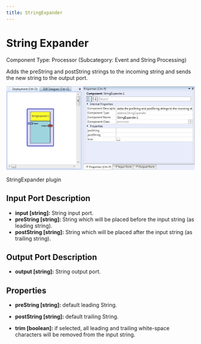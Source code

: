 ```yaml
---
title: StringExpander
---
```


# String Expander

Component Type: Processor (Subcategory: Event and String Processing)

Adds the preString and postString strings to the incoming string and sends the new string to the output port.

![Screenshot: StringExpander plugin](./img/StringExpander.jpg "Screenshot: StringExpander plugin")

StringExpander plugin

## Input Port Description

- **input \[string\]:** String input port.
- **preString \[string\]:** String which will be placed before the input string (as leading string).
- **postString \[string\]:** String which will be placed after the input string (as trailing string).

## Output Port Description

- **output \[string\]:** String output port.

## Properties

- **preString \[string\]:** default leading String.

- **postString \[string\]:** default trailing String.

- **trim \[boolean\]:** if selected, all leading and trailing white-space characters will be removed from the input string.
